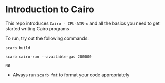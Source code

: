 # Introduction to Cairo

This repo introduces `Cairo - CPU-AIR-o` and all the basics you need to get started writing Cairo programs


To run, try out the following commands:
```shell
scarb build
```


```shell
scarb cairo-run --available-gas 200000
```

`NB`
- Always run `scarb fmt` to format your code appropriately